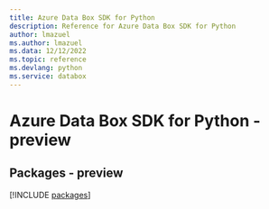 ```yaml
---
title: Azure Data Box SDK for Python
description: Reference for Azure Data Box SDK for Python
author: lmazuel
ms.author: lmazuel
ms.data: 12/12/2022
ms.topic: reference
ms.devlang: python
ms.service: databox
---
```

# Azure Data Box SDK for Python - preview
## Packages - preview
[!INCLUDE [packages](data-box-index.md)]